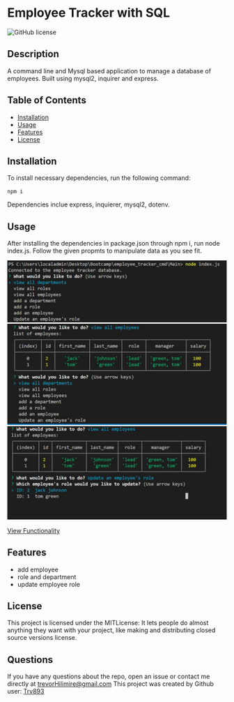 # Employee Tracker with SQL 

![GitHub license](https://img.shields.io/badge/license-MITL-blue.svg)

## Description

A command line and Mysql based application to manage a database of employees. Built using mysql2, inquirer and express.

## Table of Contents

* [Installation](#installation) 
* [Usage](#usage) 
* [Features](#features) 
* [License](#license) 


## Installation
To install necessary dependencies, run the following command:
  ```
  npm i
  ```

  Dependencies inclue express, inquierer, mysql2, dotenv.

## Usage

After installing the dependencies in package.json through npm i, run node index.js. Follow the given propmts to manipulate data as you see fit.

![Example](./ex1.JPG)
![Example](./ex2.JPG)
![Example](./ex3.JPG)

[View Functionality](https://drive.google.com/file/d/1KhOa38b5zpE3v5tMU6mvYUXJNeWCMriC/view)
## Features

- add employee
- role and department
- update employee role


## License
This project is licensed under the MITLicense: It lets people do almost anything they want with your project, like making and distributing closed source versions license.


## Questions

If you have any questions about the repo, open an issue or contact me directly at trevorHilimire@gmail.com
This project was created by Github user: [Trv893](https://github.com/trv893/)
